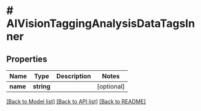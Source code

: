 # # AIVisionTaggingAnalysisDataTagsInner

## Properties

| Name        | Type          | Description   | Notes         |
|------------ | ------------- | ------------- | ------------- |
| **name** | **string** |  | [optional] |

[[Back to Model list]](../../README.md#models)
[[Back to API list]](../../README.md#api-endpoints)
[[Back to README]](../../README.md)
